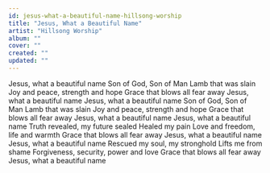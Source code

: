 ```yaml
---
id: jesus-what-a-beautiful-name-hillsong-worship
title: "Jesus, What a Beautiful Name"
artist: "Hillsong Worship"
album: ""
cover: ""
created: ""
updated: ""
---
```


Jesus, what a beautiful name
Son of God, Son of Man
Lamb that was slain
Joy and peace, strength and hope
Grace that blows all fear away
Jesus, what a beautiful name
Jesus, what a beautiful name
Son of God, Son of Man
Lamb that was slain
Joy and peace, strength and hope
Grace that blows all fear away
Jesus, what a beautiful name
Jesus, what a beautiful name
Truth revealed, my future sealed
Healed my pain
Love and freedom, life and warmth
Grace that blows all fear away
Jesus, what a beautiful name
Jesus, what a beautiful name
Rescued my soul, my stronghold
Lifts me from shame
Forgiveness, security, power and love
Grace that blows all fear away
Jesus, what a beautiful name